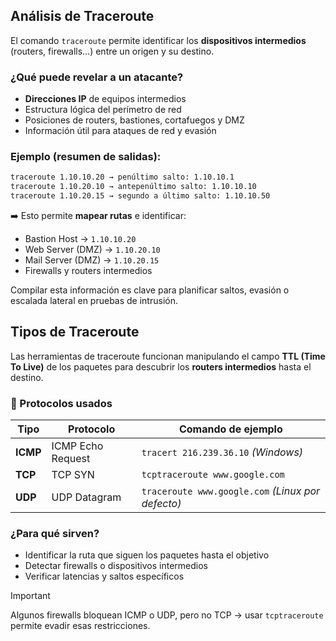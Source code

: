 ## Análisis de Traceroute
El comando `traceroute` permite identificar los **dispositivos intermedios** (routers, firewalls…) entre un origen y su destino.

### ¿Qué puede revelar a un atacante?
- **Direcciones IP** de equipos intermedios
- Estructura lógica del perímetro de red
- Posiciones de routers, bastiones, cortafuegos y DMZ
- Información útil para ataques de red y evasión

### Ejemplo (resumen de salidas):
```txt
traceroute 1.10.10.20 → penúltimo salto: 1.10.10.1
traceroute 1.10.20.10 → antepenúltimo salto: 1.10.10.10
traceroute 1.10.20.15 → segundo a último salto: 1.10.10.50
```

➡️ Esto permite **mapear rutas** e identificar:
- Bastion Host → `1.10.10.20`
- Web Server (DMZ) → `1.10.20.10`
- Mail Server (DMZ) → `1.10.20.15`
- Firewalls y routers intermedios

Compilar esta información es clave para planificar saltos, evasión o escalada lateral en pruebas de intrusión.

## Tipos de Traceroute
Las herramientas de traceroute funcionan manipulando el campo **TTL (Time To Live)** de los paquetes para descubrir los **routers intermedios** hasta el destino.

### 🔁 Protocolos usados

| Tipo       | Protocolo         | Comando de ejemplo                  |
|------------|-------------------|-------------------------------------|
| **ICMP**   | ICMP Echo Request | `tracert 216.239.36.10` *(Windows)* |
| **TCP**    | TCP SYN           | `tcptraceroute www.google.com`     |
| **UDP**    | UDP Datagram      | `traceroute www.google.com` *(Linux por defecto)*

### ¿Para qué sirven?
- Identificar la ruta que siguen los paquetes hasta el objetivo
- Detectar firewalls o dispositivos intermedios
- Verificar latencias y saltos específicos

>[!IMPORTANT]
>Algunos firewalls bloquean ICMP o UDP, pero no TCP → usar `tcptraceroute` permite evadir esas restricciones.

